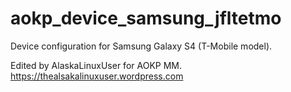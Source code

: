 # aokp_device_samsung_jfltetmo

Device configuration for Samsung Galaxy S4 (T-Mobile model).

Edited by AlaskaLinuxUser for AOKP MM.
https://thealsakalinuxuser.wordpress.com
